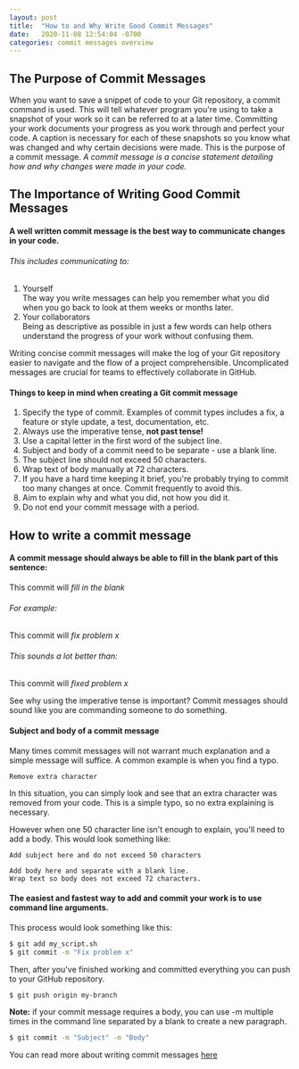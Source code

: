 ```yaml
---
layout: post
title:  "How to and Why Write Good Commit Messages"
date:   2020-11-08 12:54:04 -0700
categories: commit messages overview
---
```

## The Purpose of Commit Messages

When you want to save a snippet of code to your Git repository, a commit command is used. This will tell whatever program you're using to take a snapshot of your work so it can be referred to at a later time. Committing your work documents your progress as you work through and perfect your code. A caption is necessary for each of these snapshots so you know what was changed and why certain decisions were made. This is the purpose of a commit message. *A commit message is a concise statement detailing how and why changes were made in your code.*

## The Importance of Writing Good Commit Messages

#### A well written commit message is the best way to communicate changes in your code.

###### This includes communicating to:
  1. Yourself  
    The way you write messages can help you remember what you did when you go back to look at them weeks or months later.
  2. Your collaborators  
    Being as descriptive as possible in just a few words can help others understand the progress of your work without confusing them.

Writing concise commit messages will make the log of your Git repository easier to navigate and the flow of a project comprehensible. Uncomplicated messages are crucial for teams to effectively collaborate in GitHub.

#### Things to keep in mind when creating a Git commit message
  1. Specify the type of commit. Examples of commit types includes a fix, a  feature or style update, a test, documentation, etc.
  2. Always use the imperative tense, **not past tense!**
  3. Use a capital letter in the first word of the subject line.
  4. Subject and body of a commit need to be separate - use a blank line.
  5. The subject line should not exceed 50 characters.
  6. Wrap text of body manually at 72 characters.
  7. If you have a hard time keeping it brief, you're probably trying to commit too many changes at once. Commit frequently to avoid this.
  8. Aim to explain why and what you did, not how you did it.
  9. Do not end your commit message with a period.

## How to write a commit message

#### A commit message should always be able to fill in the blank part of this sentence:
This commit will *fill in the blank*

###### For example:
This commit will *fix problem x*

###### This sounds a lot better than:

This commit will *fixed problem x*

See why using the imperative tense is important? Commit messages should sound like you are commanding someone to do something.

#### Subject and body of a commit message

Many times commit messages will not warrant much explanation and a simple message will suffice. A common example is when you find a typo.

```
Remove extra character
```
In this situation, you can simply look and see that an extra character was removed from your code. This is a simple typo, so no extra explaining is necessary.

However when one 50 character line isn't enough to explain, you'll need to add a body. This would look something like:

```
Add subject here and do not exceed 50 characters

Add body here and separate with a blank line.
Wrap text so body does not exceed 72 characters.
```
#### The easiest and fastest way to add and commit your work is to use command line arguments.

  This process would look something like this:
  ```bash
  $ git add my_script.sh
  $ git commit -m "Fix problem x"
  ```
  Then, after you've finished working and committed everything you can push to your GitHub repository.

  ```bash
  $ git push origin my-branch
  ```
  **Note:** if your commit message requires a body, you can use -m multiple times in the command line separated by a blank to create a new paragraph.

  ```bash
  $ git commit -m "Subject" -m "Body"
  ```
You can read more about writing commit messages [here](https://chris.beams.io/posts/git-commit/)
